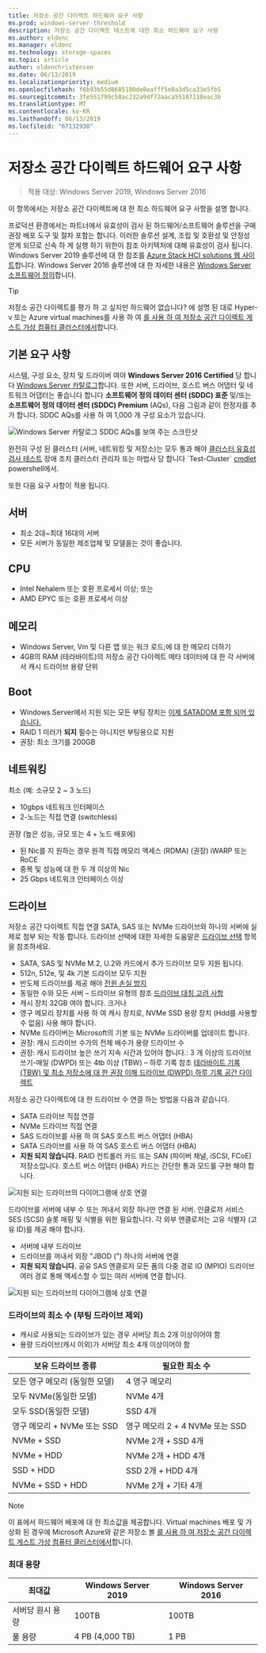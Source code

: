 ```yaml
---
title: 저장소 공간 다이렉트 하드웨어 요구 사항
ms.prod: windows-server-threshold
description: 저장소 공간 다이렉트 테스트에 대한 최소 하드웨어 요구 사항
ms.author: eldenc
ms.manager: eldenc
ms.technology: storage-spaces
ms.topic: article
author: eldenchristensen
ms.date: 06/13/2019
ms.localizationpriority: medium
ms.openlocfilehash: f6b93b55d8685180de8eafff5e8a3d5ca33e5fb5
ms.sourcegitcommit: 3fe551f99c58ac232a9df72aaca55187118eac3b
ms.translationtype: MT
ms.contentlocale: ko-KR
ms.lasthandoff: 06/13/2019
ms.locfileid: "67132930"
---
```

# <a name="storage-spaces-direct-hardware-requirements"></a>저장소 공간 다이렉트 하드웨어 요구 사항

> 적용 대상: Windows Server 2019, Windows Server 2016

이 항목에서는 저장소 공간 다이렉트에 대 한 최소 하드웨어 요구 사항을 설명 합니다.

프로덕션 환경에서는 파트너에서 유효성이 검사 된 하드웨어/소프트웨어 솔루션을 구매 권장 배포 도구 및 절차 포함는 합니다. 이러한 솔루션 설계, 조립 및 호환성 및 안정성 얻게 되므로 신속 하 게 실행 하기 위한이 참조 아키텍처에 대해 유효성이 검사 됩니다. Windows Server 2019 솔루션에 대 한 참조를 [Azure Stack HCI solutions 웹 사이트](https://azure.microsoft.com/overview/azure-stack/hci)합니다. Windows Server 2016 솔루션에 대 한 자세한 내용은 [Windows Server 소프트웨어 정의](https://microsoft.com/wssd)합니다.

   > [!TIP]
   > 저장소 공간 다이렉트를 평가 하 고 싶지만 하드웨어 없습니다? 에 설명 된 대로 Hyper-v 또는 Azure virtual machines를 사용 하 여 [를 사용 하 여 저장소 공간 다이렉트 게스트 가상 컴퓨터 클러스터에서](storage-spaces-direct-in-vm.md)합니다.

## <a name="base-requirements"></a>기본 요구 사항

시스템, 구성 요소, 장치 및 드라이버 여야 **Windows Server 2016 Certified** 당 합니다 [Windows Server 카탈로그](https://www.windowsservercatalog.com)합니다. 또한 서버, 드라이브, 호스트 버스 어댑터 및 네트워크 어댑터는 좋습니다 합니다 **소프트웨어 정의 데이터 센터 (SDDC) 표준** 및/또는 **소프트웨어 정의 데이터 센터 (SDDC) Premium** (AQs), 다음 그림과 같이 한정자를 추가 합니다. SDDC AQs를 사용 하 여 1,000 개 구성 요소가 있습니다.

![Windows Server 카탈로그 SDDC AQs를 보여 주는 스크린샷](media/hardware-requirements/sddc-aqs.png)

완전히 구성 된 클러스터 (서버, 네트워킹 및 저장소)는 모두 통과 해야 [클러스터 유효성 검사 테스트](https://technet.microsoft.com/library/cc732035(v=ws.10).aspx) 장애 조치 클러스터 관리자 또는 마법사 당 합니다 `Test-Cluster` [cmdlet](https://docs.microsoft.com/powershell/module/failoverclusters/test-cluster?view=win10-ps) powershell에서.

또한 다음 요구 사항이 적용 됩니다.

## <a name="servers"></a>서버

- 최소 2대~최대 16대의 서버
- 모든 서버가 동일한 제조업체 및 모델을는 것이 좋습니다.

## <a name="cpu"></a>CPU

- Intel Nehalem 또는 호환 프로세서 이상; 또는
- AMD EPYC 또는 호환 프로세서 이상

## <a name="memory"></a>메모리

- Windows Server, Vm 및 다른 앱 또는 워크 로드;에 대 한 메모리 더하기
- 4GB의 RAM (테라바이트)의 저장소 공간 다이렉트 메타 데이터에 대 한 각 서버에서 캐시 드라이브 용량 단위

## <a name="boot"></a>Boot

- Windows Server에서 지원 되는 모든 부팅 장치는 [이제 SATADOM 포함 되어 있습니다.](https://cloudblogs.microsoft.com/windowsserver/2017/08/30/announcing-support-for-satadom-boot-drives-in-windows-server-2016/)
- RAID 1 미러가 **되지** 필수는 아니지만 부팅용으로 지원
- 권장: 최소 크기를 200GB

## <a name="networking"></a>네트워킹

최소 (예: 소규모 2 ~ 3 노드)
- 10gbps 네트워크 인터페이스
- 2-노드는 직접 연결 (switchless)

권장 (높은 성능, 규모 또는 4 + 노드 배포에)
- 된 Nic를 지 원하는 경우 원격 직접 메모리 액세스 (RDMA) (권장) iWARP 또는 RoCE
- 중복 및 성능에 대 한 두 개 이상의 Nic
- 25 Gbps 네트워크 인터페이스 이상

## <a name="drives"></a>드라이브

저장소 공간 다이렉트 직접 연결 SATA, SAS 또는 NVMe 드라이브와 하나의 서버에 실제로 첨부 되는 작동 합니다. 드라이브 선택에 대한 자세한 도움말은 [드라이브 선택](choosing-drives.md) 항목을 참조하세요.

- SATA, SAS 및 NVMe M.2, U.2와 카드에서 추가 드라이브 모두 지원 됩니다.
- 512n, 512e, 및 4k 기본 드라이브 모두 지원
- 반도체 드라이브를 제공 해야 [전원 손실 방지](https://blogs.technet.microsoft.com/filecab/2016/11/18/dont-do-it-consumer-ssd/)
- 동일한 수와 모든 서버 – 드라이브 유형의 참조 [드라이브 대칭 고려 사항](drive-symmetry-considerations.md)
- 캐시 장치 32GB 여야 합니다. 크거나
- 영구 메모리 장치를 사용 하 여 캐시 장치로, NVMe SSD 용량 장치 (Hdd를 사용할 수 없음) 사용 해야 합니다.
- NVMe 드라이버는 Microsoft의 기본 또는 NVMe 드라이버를 업데이트 합니다.
- 권장: 캐시 드라이브 수가의 전체 배수가 용량 드라이브 수
- 권장: 캐시 드라이브 높은 쓰기 지속 시간과 있어야 합니다.: 3 개 이상의 드라이브 쓰기-매일 (DWPD) 또는 4tb 이상 (TBW) – 하루 기록 참조 [테라바이트 기록 (TBW) 및 최소 저장소에 대 한 권장 이해 드라이브 (DWPD) 하루 기록 공간 다이렉트](https://blogs.technet.microsoft.com/filecab/2017/08/11/understanding-dwpd-tbw/)

저장소 공간 다이렉트에 대 한 드라이브 수 연결 하는 방법을 다음과 같습니다.

- SATA 드라이브 직접 연결
- NVMe 드라이브 직접 연결
- SAS 드라이브를 사용 하 여 SAS 호스트 버스 어댑터 (HBA)
- SATA 드라이브를 사용 하 여 SAS 호스트 버스 어댑터 (HBA)
- **지원 되지 않습니다.** RAID 컨트롤러 카드 또는 SAN (파이버 채널, iSCSI, FCoE) 저장소입니다. 호스트 버스 어댑터 (HBA) 카드는 간단한 통과 모드를 구현 해야 합니다.

![지원 되는 드라이브의 다이어그램에 상호 연결](media/hardware-requirements/drive-interconnect-support-1.png)

드라이브를 서버에 내부 수 또는 꺼내서 외장 하나만 연결 된 서버. 인클로저 서비스 SES (SCSI) 슬롯 매핑 및 식별을 위한 필요합니다. 각 외부 엔클로저는 고유 식별자 (고유 ID)를 제공 해야 합니다.

- 서버에 내부 드라이브
- 드라이브를 꺼내서 외장 "JBOD (") 하나의 서버에 연결
- **지원 되지 않습니다.** 공유 SAS 엔클로저 모든 폼의 다중 경로 IO (MPIO) 드라이브 여러 경로 통해 액세스할 수 있는 여러 서버에 연결 합니다.

![지원 되는 드라이브의 다이어그램에 상호 연결](media/hardware-requirements/drive-interconnect-support-2.png)

### <a name="minimum-number-of-drives-excludes-boot-drive"></a>드라이브의 최소 수 (부팅 드라이브 제외)

- 캐시로 사용되는 드라이브가 있는 경우 서버당 최소 2개 이상이어야 함
- 용량 드라이브(캐시 이외)가 서버당 최소 4개 이상이어야 함

| 보유 드라이브 종류   | 필요한 최소 수 |
|-----------------------|-------------------------|
| 모든 영구 메모리 (동일한 모델) | 4 영구 메모리 |
| 모두 NVMe(동일한 모델) | NVMe 4개                  |
| 모두 SSD(동일한 모델)  | SSD 4개                   |
| 영구 메모리 + NVMe 또는 SSD | 영구 메모리 2 + 4 NVMe 또는 SSD |
| NVMe + SSD            | NVMe 2개 + SSD 4개          |
| NVMe + HDD            | NVMe 2개 + HDD 4개          |
| SSD + HDD             | SSD 2개 + HDD 4개           |
| NVMe + SSD + HDD      | NVMe 2개 + 기타 4개       |

   >[!NOTE]
   > 이 표에서 하드웨어 배포에 대 한 최소값을 제공합니다. Virtual machines 배포 및 가상화 된 경우에 Microsoft Azure와 같은 저장소 볼 [를 사용 하 여 저장소 공간 다이렉트 게스트 가상 컴퓨터 클러스터에서](storage-spaces-direct-in-vm.md)합니다.

### <a name="maximum-capacity"></a>최대 용량

| 최대값                | Windows Server 2019  | Windows Server 2016  |
| ---                     | ---------            | ---------            |
| 서버당 원시 용량 | 100TB               | 100TB               |
| 풀 용량           | 4 PB (4,000 TB)      | 1 PB                 |
